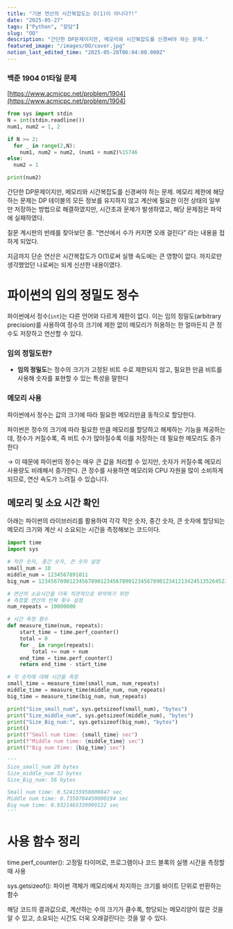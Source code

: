 ```yaml
---
title: "기본 연산의 시간복잡도는 O(1)이 아니다?!"
date: "2025-05-27"
tags: ["Python", "잠담"]
slug: "OO"
description: "간단한 DP문제이지만, 메모리와 시간복잡도를 신경써야 하는 문제."
featured_image: "/images/OO/cover.jpg"
notion_last_edited_time: "2025-05-28T06:04:00.000Z"
---
```

### 백준 1904 01타일 문제

[https://www.acmicpc.net/problem/1904](https://www.acmicpc.net/problem/1904)

```python
from sys import stdin
N = int(stdin.readline())
num1, num2 = 1, 2

if N >= 2:
  for _ in range(2,N):
    num1, num2 = num2, (num1 + num2)%15746
else:
  num2 = 1

print(num2)
```
간단한 DP문제이지만, 메모리와 시간복잡도를 신경써야 하는 문제.
메모리 제한에 해당하는 문제는 DP 테이블의 모든 정보를 유지하지 않고 계산에 필요한 이전 상태의 일부만 저장하는 방법으로 해결하였지만, 시간초과 문제가 발생하였고, 해당 문제점은 파악에 실패하였다.

질문 계시판의 반례를 찾아보던 중.
“연산에서 수가 커지면 오래 걸린다” 라는 내용을 접하게 되었다.

지금까지 단순 연산은 시간복잡도가 O(1)로써 실행 속도에는 큰 영향이 없다. 까지로만 생각했었던 나로써는 되게 신선한 내용이였다.

# 파이썬의 임의 정밀도 정수

파이썬에서 정수(`int`)는 다른 언어와 다르게 제한이 없다. 이는 임의 정밀도(arbitrary precision)를 사용하여 정수의 크기에 제한 없이 메모리가 허용하는 한 얼마든지 큰 정수도 저장하고 연산할 수 있다.

### **임의 정밀도란?**
- **임의 정밀도**는 정수의 크기가 고정된 비트 수로 제한되지 않고, 필요한 만큼 비트를 사용해 숫자를 표현할 수 있는 특성을 말한다
### **메모리 사용**
파이썬에서 정수는 값의 크기에 따라 필요한 메모리만큼 동적으로 할당한다.

파이썬은 정수의 크기에 따라 필요한 만큼 메모리를 할당하고 해제하는 기능을 제공하는데, 정수가 커질수록, 즉 비트 수가 많아질수록 이를 저장하는 데 필요한 메모리도 증가한다

→ 이 때문에 파이썬의 정수는 매우 큰 값을 처리할 수 있지만, 숫자가 커질수록 메모리 사용량도 비례해서 증가한다. 큰 정수를 사용하면 메모리와 CPU 자원을 많이 소비하게 되므로, 연산 속도가 느려질 수 있습니다.

## 메모리 및 소요 시간 확인

아래는 파이썬의 라이브러리를 활용하여 각각 작은 숫자, 중간 숫자, 큰 숫자에 할당되는 메모리 크기와 계산 시 소요되는 시간을 측정해보는 코드이다. 

```python
import time
import sys

# 작은 숫자, 중간 숫자, 큰 숫자 설정
small_num = 10
middle_num = 1234567891011
big_num = 12345678901234567890123456789012345678901234121342451352645234234

# 연산의 소요시간을 더욱 직관적으로 파악하기 위한
# 측정할 연산의 반복 횟수 설정
num_repeats = 10000000

# 시간 측정 함수
def measure_time(num, repeats):
    start_time = time.perf_counter()
    total = 0
    for _ in range(repeats):
        total += num + num
    end_time = time.perf_counter()
    return end_time - start_time

# 각 숫자에 대해 시간을 측정
small_time = measure_time(small_num, num_repeats)
middle_time = measure_time(middle_num, num_repeats)
big_time = measure_time(big_num, num_repeats)

print("Size_small_num", sys.getsizeof(small_num), "bytes")
print("Size_middle_num", sys.getsizeof(middle_num), "bytes")
print("Size_Big_num:", sys.getsizeof(big_num), "bytes")
print()
print(f"Small num time: {small_time} sec")
print(f"Middle num time: {middle_time} sec")
print(f"Big num time: {big_time} sec")

'''
Size_small_num 28 bytes
Size_middle_num 32 bytes
Size_Big_num: 56 bytes

Small num time: 0.524155958000847 sec
Middle num time: 0.7350704450000194 sec
Big num time: 0.9321465339999122 sec
'''
```
# 사용 함수 정리
time.perf_counter(): 고정밀 타이머로, 프로그램이나 코드 블록의 실행 시간을 측정할 때 사용

sys.getsizeof(): 파이썬 객체가 메모리에서 차지하는 크기를 바이트 단위로 반환하는 함수

해당 코드의 결과값으로, 계산하는 수의 크기가 클수록, 항당되는 메모리양이 많은 것을 알 수 있고, 소요되는 시간도 더욱 오래걸린다는 것을 알 수 있다.